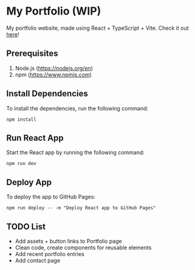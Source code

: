 # My Portfolio (WIP)
My portfolio website, made using React + TypeScript + Vite.
Check it out [here](https://arcgt.github.io/my-portfolio/)!

## Prerequisites
1. Node.js (https://nodejs.org/en)
2. npm (https://www.npmjs.com)

## Install Dependencies
To install the dependencies, run the following command:

```
npm install
```

## Run React App

Start the React app by running the following command:

```
npm run dev
```

## Deploy App
To deploy the app to GitHub Pages:

```
npm run deploy -- -m "Deploy React app to GitHub Pages"
```

## TODO List
- Add assets + button links to Portfolio page
- Clean code, create components for reusable elements
- Add recent portfolio entries
- Add contact page
